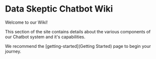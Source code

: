 # Data Skeptic Chatbot Wiki

Welcome to our Wiki!

This section of the site contains details about the various components of our Chatbot system and it's capabilities.

We recommend the [getting-started](Getting Started) page to begin your journey.
